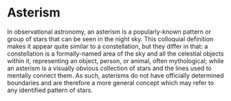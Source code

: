 # Asterism

In observational astronomy, an asterism is a popularly-known pattern or group of stars that can be seen in the night sky. This colloquial definition makes it appear quite similar to a constellation, but they differ in that: a constellation is a formally-named area of the sky and all the celestial objects within it, representing an object, person, or animal, often mythological; while an asterism is a visually obvious collection of stars and the lines used to mentally connect them. As such, asterisms do not have officially determined boundaries and are therefore a more general concept which may refer to any identified pattern of stars.
